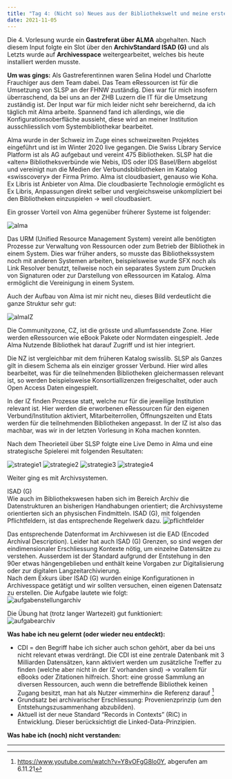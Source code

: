 ```yaml
---
title: "Tag 4: (Nicht so) Neues aus der Bibliothekswelt und meine erste Archiverschliessung"
date: 2021-11-05
---
```


Die 4. Vorlesung wurde ein **Gastreferat über ALMA** abgehalten. Nach diesem Input folgte ein Slot über den **ArchivStandard ISAD (G)** und als Letzts wurde auf **Archivesspace** weitergearbeitet, welches bis heute installiert werden musste. 

**Um was gings:**
Als Gastreferentinnen waren Selina Hodel und Charlotte Frauchiger aus dem Team dabei. Das Team eRessourcen ist für die Umsetzung von SLSP an der FHNW zuständig. Dies war für mich insofern überraschend, da bei uns an der ZHB Luzern die IT für die Umsetzung zuständig ist. Der Input war für mich leider nicht sehr bereichernd, da ich täglich mit Alma arbeite. Spannend fand ich allerdings, wie die Konfigurationsoberfläche aussieht, diese wird an meiner Institution ausschliesslich vom Systembibliothekar bearbeitet. 

Alma wurde in der Schweiz im Zuge eines schweizweiten Projektes eingeführt und ist im Winter 2020 live gegangen. Die Swiss Library Service Platform ist als AG aufgebaut und vereint 475 Bibliotheken. SLSP hat die «alten» Bibliotheksverbünde wie Nebis, IDS oder IDS Basel/Bern abgelöst und vereinigt nun die Medien der Verbundsbibliotheken im Katalog «swisscovery» der Firma Primo. 
Alma ist cloudbasiert, genauso wie Koha. Ex Libris ist Anbieter von Alma. Die cloudbasierte Technologie ermöglicht es Ex Libris, Anpassungen direkt selber und vergleichsweise unkompliziert bei den Bibliotheken einzuspielen -> weil cloudbasiert.

Ein grosser Vorteil von Alma gegenüber früherer Systeme ist folgender: 

![alma](https://user-images.githubusercontent.com/91015615/140651625-859d8f44-ffc5-4174-96b6-17072a389eb6.JPG)


Das URM (Unified Resource Management System) vereint alle benötigten Prozesse zur Verwaltung von Ressourcen oder zum Betrieb der Bibliothek in einem System. Dies war früher anders, so musste das Bibliothekssystem noch mit anderen Systemen arbeiten, beispielsweise wurde SFX noch als Link Resolver benutzt, teilweise noch ein separates System zum Drucken von Signaturen oder zur Darstellung von eRessourcen im Katalog. Alma ermöglicht die Vereinigung in einem System.<br>



Auch der Aufbau von Alma ist mir nicht neu, dieses Bild verdeutlicht die ganze Struktur sehr gut:

![almaIZ](https://user-images.githubusercontent.com/91015615/140651639-c5e8c988-9c04-45f5-a851-d6e6226a0b59.JPG)


Die Communityzone, CZ, ist die grösste und allumfassendste Zone. Hier werden eRessourcen wie eBook Pakete oder Normdaten eingespielt. Jede Alma Nutzende Bibliothek hat darauf Zugriff und ist hier integriert.<br>

Die NZ ist vergleichbar mit dem früheren Katalog swisslib. SLSP als Ganzes gilt in diesem Schema als ein einziger grosser Verbund. Hier wird alles bearbeitet, was für die teilnehmenden Bibliotheken gleichermassen relevant ist, so werden beispielsweise Konsortiallizenzen freigeschaltet, oder auch Open Access Daten eingespielt.<br>

In der IZ finden Prozesse statt, welche nur für die jeweilige Institution relevant ist. Hier werden die erworbenen eRessourcen für den eigenen Verbund/Institution aktiviert, Mitarbeiterrollen, Öffnungszeiten und Etats werden für die teilnehmenden Bibliotheken angepasst. In der IZ ist also das machbar, was wir in der letzten Vorlesung in Koha machen konnten.<br>

Nach dem Theorieteil über SLSP folgte eine Live Demo in Alma und eine strategische Spielerei mit folgenden Resultaten:

![strategie1](https://user-images.githubusercontent.com/91015615/140651855-2cf1eae8-e0c7-4744-ac69-ca5d1ef3edd0.JPG)
![strategie2](https://user-images.githubusercontent.com/91015615/140651851-0ad1ca3a-c17e-434b-954d-fa0f2de10e26.JPG)
![strategie3](https://user-images.githubusercontent.com/91015615/140651852-277f6dc8-f261-4631-ae6c-7992c3ea9f98.JPG)
![strategie4](https://user-images.githubusercontent.com/91015615/140651854-20994ca9-2601-4271-87bb-eb454b778098.JPG)


Weiter ging es mit Archivsystemen.

ISAD (G)<br>
Wie auch im Bibliothekswesen haben sich im Bereich Archiv die Datenstrukturen an bisherigen Handhabungen orientiert; die Archivsysteme orientierten sich an physischen Findmitteln. ISAD (G), mit folgenden Pflichtfeldern, ist das entsprechende Regelwerk dazu.
 ![pflichtfelder](https://user-images.githubusercontent.com/91015615/140651664-ba925496-6ad3-48d9-83ad-4697f950491d.JPG)


Das entsprechende Datenformat im Archivwesen ist die EAD (Encoded Archival Description). 
Leider hat auch ISAD (G) Grenzen, so sind wegen der eindimensionaler Erschliessung Kontexte nötig, um einzelne Datensätze zu verstehen. Ausserdem ist der Standard aufgrund der Entstehung in den 90er etwas hängengeblieben und enthält keine Vorgaben zur Digitalisierung oder zur digitalen Langzeitarchivierung.<br>
Nach dem Exkurs über ISAD (G) wurden einige Konfigurationen in Archivesspace getätigt und wir sollten versuchen, einen eigenen Datensatz zu erstellen. Die Aufgabe lautete wie folgt: <br>
 ![aufgabenstellungarchiv](https://user-images.githubusercontent.com/91015615/140651837-3f06f216-08be-4779-961c-2e28c832c473.JPG)


Die Übung hat (trotz langer Wartezeit) gut funktioniert:<br>
 ![aufgabearchiv](https://user-images.githubusercontent.com/91015615/140651730-690587e7-f7b5-4fc0-a3e9-432f48a4d9f7.JPG)


**Was habe ich neu gelernt (oder wieder neu entdeckt):**
-	CDI =  den Begriff habe ich sicher auch schon gehört, aber da bei uns nicht relevant etwas verdrängt. Die CDI ist eine zentrale Datenbank mit 3 Milliarden Datensätzen, kann aktiviert werden um zusätzliche Treffer zu finden (welche aber nicht in der IZ vorhanden sind) -> vorallem für eBooks oder Zitationen hilfreich. Short: eine grosse Sammlung an diversen Ressourcen, auch wenn die betreffende Bibliothek keinen Zugang besitzt, man hat als Nutzer «immerhin» die Referenz darauf [^1]
-	Grundsatz bei archivarischer Erschliessung: Provenienzprinzip (um den Entstehungszusammenhang abzubilden).
-	Aktuell ist der neue Standard “Records in Contexts” (RiC) in Entwicklung. Dieser berücksichtigt die Linked-Data-Prinzipien.<br>

**Was habe ich (noch) nicht verstanden:**
____


[^1]: <https://www.youtube.com/watch?v=Y8vOFgG8lo0Y>, abgerufen am 6.11.21

